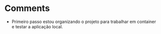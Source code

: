 # Comments 

- Primeiro passo estou organizando o projeto para trabalhar em container e testar a aplicação local. 